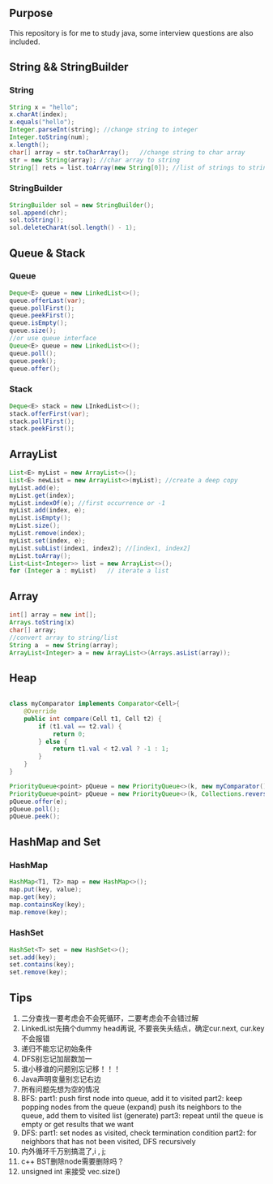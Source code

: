 ## Purpose  

This repository is for me to study java, some interview questions are also included.

## String && StringBuilder

### String
```java
String x = "hello";
x.charAt(index);
x.equals("hello");
Integer.parseInt(string); //change string to integer
Integer.toString(num);
x.length();
char[] array = str.toCharArray();   //change string to char array
str = new String(array); //char array to string
String[] rets = list.toArray(new String[0]); //list of strings to string array
```

### StringBuilder
```java
StringBuilder sol = new StringBuilder();
sol.append(chr);
sol.toString();
sol.deleteCharAt(sol.length() - 1);
```

## Queue & Stack

### Queue 
```java
Deque<E> queue = new LinkedList<>();
queue.offerLast(var);
queue.pollFirst();
queue.peekFirst();
queue.isEmpty();
queue.size();
//or use queue interface
Queue<E> queue = new LinkedList<>();
queue.poll();
queue.peek();
queue.offer();

```

### Stack
```java
Deque<E> stack = new LInkedList<>();
stack.offerFirst(var);
stack.pollFirst();
stack.peekFirst();
```


## ArrayList

```java
List<E> myList = new ArrayList<>();
List<E> newList = new ArrayList<>(myList); //create a deep copy
myList.add(e);
myList.get(index);
myList.indexOf(e); //first occurrence or -1
myList.add(index, e);
myList.isEmpty();
myList.size();
myList.remove(index);
myList.set(index, e);
myList.subList(index1, index2); //[index1, index2]
myList.toArray();
List<List<Integer>> list = new ArrayList<>();
for (Integer a : myList)   // iterate a list
```

## Array

```java
int[] array = new int[];
Arrays.toString(x)
char[] array;
//convert array to string/list
String a  = new String(array);
ArrayList<Integer> a = new ArrayList<>(Arrays.asList(array));
```

## Heap

```java

class myComparator implements Comparator<Cell>{
    @Override
    public int compare(Cell t1, Cell t2) {
        if (t1.val == t2.val) {
            return 0;
        } else {
            return t1.val < t2.val ? -1 : 1;
        }
    }
}

PriorityQueue<point> pQueue = new PriorityQueue<>(k, new myComparator()); //k need to be positive
PriorityQueue<point> pQueue = new PriorityQueue<>(k, Collections.reverseOrder());
pQueue.offer(e);
pQueue.poll();
pQueue.peek();
```

## HashMap and Set

### HashMap

```java
HashMap<T1, T2> map = new HashMap<>();
map.put(key, value);
map.get(key);
map.containsKey(key);
map.remove(key);
```
### HashSet

```java
HashSet<T> set = new HashSet<>();
set.add(key);
set.contains(key);
set.remove(key);
```

## Tips

1. 二分查找一要考虑会不会死循环，二要考虑会不会错过解
2. LinkedList先搞个dummy head再说, 不要丧失头结点，确定cur.next, cur.key不会报错
3. 递归不能忘记初始条件
4. DFS别忘记加层数加一
5. 谁小移谁的问题别忘记移！！！
6. Java声明变量别忘记右边
7. 所有问题先想为空的情况
8. BFS:
    part1: push first node into queue, add it to visited
    part2: keep popping nodes from the queue (expand) 
           push its neighbors to the queue, add them to visited list (generate)
    part3: repeat until the queue is empty or get results that we want
9. DFS:
    part1: set nodes as visited, check termination condition
    part2: for neighbors that has not been visited, DFS recursively 
10. 内外循环千万别搞混了,i , j;
11. c++ BST删除node需要删除吗？
12. unsigned int 来接受 vec.size()
    